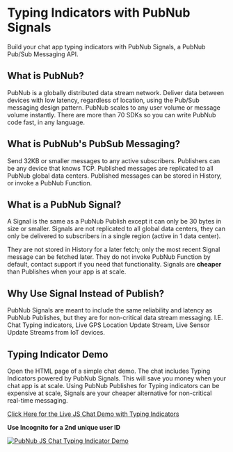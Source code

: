 # Typing Indicators with PubNub Signals

Build your chat app typing indicators with PubNub Signals, a PubNub Pub/Sub Messaging API.

## What is PubNub?

PubNub is a globally distributed data stream network. Deliver data between devices with low latency, regardless of location, using the Pub/Sub messaging design pattern. PubNub scales to any user volume or message volume instantly. There are more than 70 SDKs so you can write PubNub code fast, in any language.

## What is PubNub's PubSub Messaging?

Send 32KB or smaller messages to any active subscribers. Publishers can be any device that knows TCP. Published messages are replicated to all PubNub global data centers. Published messages can be stored in History, or invoke a PubNub Function.

## What is a PubNub Signal?

A Signal is the same as a PubNub Publish except it can only be 30 bytes in size or smaller. Signals are not replicated to all global data centers, they can only be delivered to subscribers in a single region (active in 1 data center).

They are not stored in History for a later fetch; only the most recent Signal message can be fetched later. They do not invoke PubNub Function by default, contact support if you need that functionality. Signals are **cheaper** than Publishes when your app is at scale.

## Why Use Signal Instead of Publish?

PubNub Signals are meant to include the same reliability and latency as PubNub Publishes, but they are for non-critical data stream messaging. I.E. Chat Typing indicators, Live GPS Location Update Stream, Live Sensor Update Streams from IoT devices.

## Typing Indicator Demo

Open the HTML page of a simple chat demo. The chat includes Typing Indicators powered by PubNub Signals. This will save you money when your chat app is at scale. Using PubNub Publishes for Typing indicators can be expensive at scale, Signals are your cheaper alternative for non-critical real-time messaging.

[Click Here for the Live JS Chat Demo with Typing Indicators](https://adambavosa.com/pubnub-signals-demo-typing-indicator/signals-typing-indicator-demo.html)

**Use Incognito for a 2nd unique user ID**

[![PubNub JS Chat Typing Indicator Demo](https://i.imgur.com/xsqD5Mi.gif)](https://adambavosa.com/pubnub-signals-demo-typing-indicator/signals-typing-indicator-demo.html)

